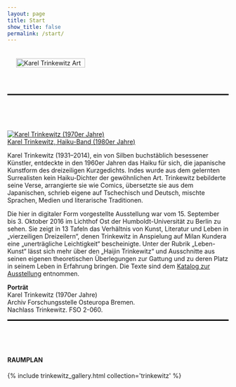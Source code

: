 ```yaml
---
layout: page
title: Start
show_title: false
permalink: /start/
---
```

<div style="display: flex; flex-wrap: wrap; align-items: flex-start; margin-bottom: 40px;">
  <a href="{{ 'img/Trinkewitz_Headlines/20161111_Trinkewitz_Headlines-1-5.jpg' | absolute_url }}" style="flex: 1 1 auto; margin: 20px;">
    <img src="{{ 'img/Trinkewitz_Headlines/20161111_Trinkewitz_Headlines-1-5.jpg' | absolute_url }}" alt="Karel Trinkewitz Art" style="width: 100%; max-width: 100%; height: auto;">
  </a>
  <div style="flex: 1 1 300px;">
  </div>
</div>

<hr style="border-top: 2px solid #000; margin-top: 0; margin-bottom: 80px;">

<div class="startpage-flex-container">
  <div class="startpage-image-column">
    <div class="startpage-image-wrapper inhalt_hovereffect">
      <a href="{{ 'img/startseite-trinkewitz.jpg' | absolute_url }}" class="startpage-image-link">
        <img src="{{ 'img/startseite-trinkewitz.jpg' | absolute_url }}" alt="Karel Trinkewitz (1970er Jahre)" class="startpage-image">
        <div class="inhalt_overlay">
          <div class="inhalt_info">
            Karel Trinkewitz, Haiku-Band (1980er Jahre)
          </div>
        </div>
      </a>
    </div>
  </div>
  <div class="startpage-text-column">
    <section>
      <div>
        <p class="startpage-paragraph">
          Karel Trinkewitz (1931–2014), ein von Silben buchstäblich besessener Künstler, entdeckte in den 1960er Jahren das Haiku für sich, die japanische Kunstform des dreizeiligen Kurzgedichts. Indes wurde aus dem gelernten Surrealisten kein Haiku-Dichter der gewöhnlichen Art. Trinkewitz bebilderte seine Verse, arrangierte sie wie Comics, übersetzte sie aus dem Japanischen, schrieb eigene auf Tschechisch und Deutsch, mischte Sprachen, Medien und literarische Traditionen.
        </p>
        <p class="startpage-paragraph">
          Die hier in digitaler Form vorgestellte Ausstellung war vom 15. September bis 3. Oktober 2016 im Lichthof Ost der Humboldt-Universität zu Berlin zu sehen. Sie zeigt in 13 Tafeln das Verhältnis von Kunst, Literatur und Leben in „vierzeiligen Dreizeilern“, denen Trinkewitz in Anspielung auf Milan Kundera eine „unerträgliche Leichtigkeit“ bescheinigte. Unter der Rubrik „Leben-Kunst“ lässt sich mehr über den „Haijin Trinkewitz“ und Ausschnitte aus seinen eigenen theoretischen Überlegungen zur Gattung und zu deren Platz in seinem Leben in Erfahrung bringen. Die Texte sind dem <a href="http://www.onlinebuch.com/unser-buchladen/ueberregional/kunst---kunstgeschichte/der-kuenstler-karel-trinkewitz.php">Katalog zur Ausstellung</a> entnommen.
        </p>
        <p class="startpage-paragraph last-paragraph">
          <strong>Porträt</strong><br>
          Karel Trinkewitz (1970er Jahre)<br>
          Archiv Forschungsstelle Osteuropa Bremen.<br>
          Nachlass Trinkewitz. FSO 2-060.
        </p>
      </div>
    </section>
  </div>
</div>

<hr style="border-top: 2px solid #000; margin-top: 10px; margin-bottom: 80px;">

#### RAUMPLAN

{% include trinkewitz_gallery.html collection='trinkewitz' %}
